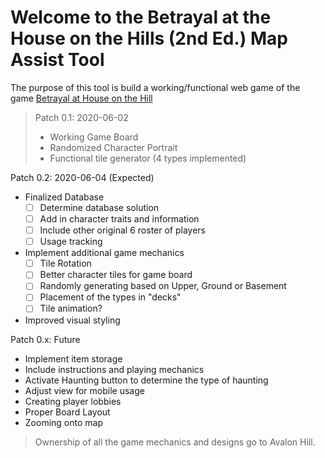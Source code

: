 # Welcome to the Betrayal at the House on the Hills (2nd Ed.) Map Assist Tool
The purpose of this tool is build a working/functional web game of the game [Betrayal at House on the Hill](https://avalonhill.wizards.com/avalon-hill-betrayal-house-hill)

> Patch 0.1: 2020-06-02
> - Working Game Board
> - Randomized Character Portrait
> - Functional tile generator (4 types implemented)

Patch 0.2: 2020-06-04 (Expected)
- Finalized Database
  - [ ] Determine database solution
  - [ ] Add in character traits and information
  - [ ] Include other original 6 roster of players
  - [ ] Usage tracking
- Implement additional game mechanics 
  - [ ] Tile Rotation
  - [ ] Better character tiles for game board
  - [ ] Randomly generating based on Upper, Ground or Basement
  - [ ]  Placement of the types in "decks"
  - [ ] Tile animation?
- Improved visual styling

Patch 0.x: Future
- Implement item storage 
- Include instructions and playing mechanics
- Activate Haunting button to determine the type of haunting
- Adjust view for mobile usage
- Creating player lobbies
- Proper Board Layout
- Zooming onto map





> Ownership of all the game mechanics and designs go to Avalon Hill.
